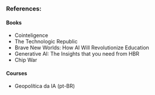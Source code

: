 ### References:

#### Books

- Cointeligence
- The Technologic Republic
- Brave New Worlds: How AI Will Revolutionize Education
- Generative AI: The Insights that you need from HBR
- Chip War

#### Courses

- Geopolítica da IA (pt-BR)

